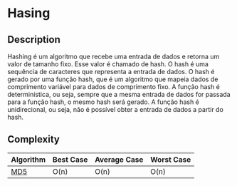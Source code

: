 # Hasing

## Description

Hashing é um algoritmo que recebe uma entrada de dados e retorna um valor de tamanho fixo. Esse valor é chamado de hash. O hash é uma sequência de caracteres que representa a entrada de dados. O hash é gerado por uma função hash, que é um algoritmo que mapeia dados de comprimento variável para dados de comprimento fixo. A função hash é determinística, ou seja, sempre que a mesma entrada de dados for passada para a função hash, o mesmo hash será gerado. A função hash é unidirecional, ou seja, não é possível obter a entrada de dados a partir do hash.

## Complexity

| Algorithm | Best Case | Average Case | Worst Case |
| - | - | - | - |
| [MD5](https://en.wikipedia.org/wiki/MD5) | O(n) | O(n) | O(n) |
